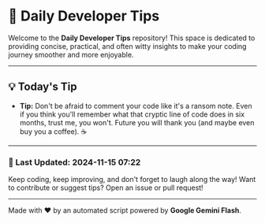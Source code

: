 
# 🌟 Daily Developer Tips

Welcome to the **Daily Developer Tips** repository! This space is dedicated to providing concise, practical, and often witty insights to make your coding journey smoother and more enjoyable.

---

## 💡 Today's Tip

- **Tip:**  Don't be afraid to comment your code like it's a ransom note.  Even if you think you'll remember what that cryptic line of code does in six months, trust me, you won't. Future you will thank you (and maybe even buy you a coffee). ☕️

---

### 📅 Last Updated: 2024-11-15 07:22

Keep coding, keep improving, and don't forget to laugh along the way! Want to contribute or suggest tips? Open an issue or pull request!

---

Made with ❤️ by an automated script powered by **Google Gemini Flash**.
